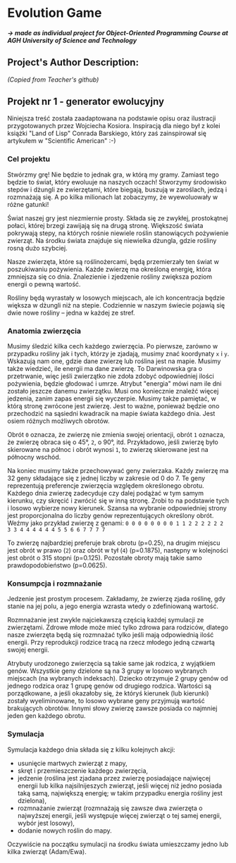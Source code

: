 # Evolution Game 
##### -> made as individual project for Object-Oriented Programming Course at AGH University of Science and Technology

## Project's Author Description:
_(Copied from Teacher's github)_






## Projekt nr 1 - generator ewolucyjny

Niniejsza treść została zaadaptowana na podstawie opisu oraz ilustracji przygotowanych przez Wojciecha Kosiora.
Inspiracją dla niego był z kolei książki "Land of Lisp" Conrada Barskiego, który zaś zainspirował się artykułem w
"Scientific American" :-)


### Cel projektu

Stwórzmy grę! Nie będzie to jednak gra, w którą my gramy. Zamiast tego będzie
to świat, który ewoluuje na naszych oczach! Stworzymy środowisko stepów
i dżungli ze zwierzętami, które biegają, buszują w zaroślach, jedzą i rozmnażają
się. A po kilka milionach lat zobaczymy, że wyewoluowały w różne gatunki!



Świat naszej gry jest niezmiernie prosty. Składa się ze zwykłej, prostokątnej
połaci, której brzegi zawijają się na drugą stronę. Większość świata pokrywają
stepy, na których rośnie niewiele roślin stanowiących pożywienie zwierząt. Na
środku świata znajduje się niewielka dżungla, gdzie rośliny rosną dużo szybciej. 



Nasze zwierzęta, które są roślinożercami, będą przemierzały ten świat w poszukiwaniu pożywienia. Każde zwierzę ma
określoną energię, która zmniejsza się co dnia. Znalezienie i zjedzenie rośliny zwiększa poziom energii o pewną wartość.

Rośliny będą wyrastały w losowych miejscach, ale ich koncentracja będzie większa w dżungli niż na stepie. Codziennie w
naszym świecie pojawią się dwie nowe rośliny – jedna w każdej ze stref.

### Anatomia zwierzęcia


Musimy śledzić kilka cech każdego zwierzęcia. Po pierwsze, zarówno w przypadku rośliny jak i tych, którzy je zjadają,
musimy znać koordynaty `x` i `y`. Wskazują nam one, gdzie dane zwierzę lub roślina jest na mapie.  Musimy także wiedzieć,
ile energii ma dane zwierzę. To Darwinowska gra o przetrwanie, więc jeśli zwierzątko nie zdoła zdobyć odpowiedniej ilości
pożywienia, będzie głodować i umrze. Atrybut "energia" mówi nam ile dni zostało jeszcze danemu zwierzątku. Musi ono
koniecznie znaleźć więcej jedzenia, zanim zapas energii się wyczerpie.  Musimy także pamiętać, w którą stronę zwrócone
jest zwierzę. Jest to ważne, ponieważ będzie ono przechodzić na sąsiedni kwadracik na mapie świata każdego dnia. Jest
osiem różnych możliwych obrotów.


Obrót `0` oznacza, że zwierzę nie zmienia swojej orientacji, obrót `1` oznacza, że zwierzę obraca się o 45°, `2`, o 90°,
itd. Przykładowo, jeśli zwierzę było skierowane na północ i obrót wynosi `1`, to zwierzę skierowane jest na
północny wschód. 

Na koniec musimy także przechowywać geny zwierzaka. Każdy zwierzę ma 32 geny składające się z jednej liczby w zakresie od 0 do 7. 
Te geny reprezentują preferencje zwierzęcia względem określonego obrotu.  Każdego dnia zwierzę zadecyduje czy dalej
podążać w tym samym kierunku, czy skręcić i zwrócić się w inną stronę. Zrobi to na podstawie tych i losowo
wybierze nowy kierunek. Szansa na wybranie odpowiedniej strony jest proporcjonalna do liczby genów reprezentujących
określony obrót. Weźmy jako przykład zwierzę z genami:
`0 0 0 0 0 0 0 0 1 1 2 2 2 2 2 2 3 3 4 4 4 4 4 4 5 5 6 6 7 7 7 7`

To zwierzę najbardziej preferuje brak obrotu (p=0.25), na drugim miejscu jest obrót w prawo (`2`) oraz obrót w tył (`4`)
(p=0.1875), następny w kolejności jest obrót o 315 stopni (p=0.125). Pozostałe obroty mają takie samo prawdopodobieństwo (p=0.0625).

### Konsumpcja i rozmnażanie

Jedzenie jest prostym procesem. Zakładamy, że zwierzę zjada roślinę, gdy stanie na jej polu, a jego energia wzrasta
wtedy o zdefiniowaną wartość.

Rozmnażanie jest zwykle najciekawszą częścią każdej symulacji ze zwierzętami. Zdrowe młode może mieć tylko zdrowa para
rodziców, dlatego nasze zwierzęta będą się rozmnażać tylko jeśli mają odpowiednią ilość energii. Przy reprodukcji
rodzice tracą na rzecz młodego jedną czwartą swojej energii. 


Atrybuty urodzonego zwierzęcia są takie same jak rodzica, z wyjątkiem genów. Wszystkie geny dzielone są na 3 grupy w
losowo wybranych miejscach (na wybranych indeksach). Dziecko otrzymuje 2 grupy genów od jednego rodzica oraz 1 grupę
genów od drugiego rodzica. Wartości są porządkowane, a jeśli okazałoby się, że któryś kierunek (lub kierunki) zostały
wyeliminowane, to losowo wybrane geny przyjmują wartość brakujących obrotów. Innymi słowy zwierzę zawsze posiada co
najmniej jeden gen każdego obrotu.

### Symulacja

Symulacja każdego dnia składa się z kilku kolejnych akcji:
* usunięcie martwych zwierząt z mapy,
* skręt i przemieszczenie każdego zwierzęcia,
* jedzenie (roślina jest zjadana przez zwierzę posiadające najwięcej energii lub kilka najsilnijeszych zwierząt, jeśli więcej niż jedno
  posiada taką samą, największą energię; w takim przypadku energia rośliny jest dzielona),
* rozmnażanie zwierząt (rozmnażają się zawsze dwa zwierzęta o najwyższej energii, jeśli występuje więcej zwierząt o tej
  samej energii, wybór jest losowy),
* dodanie nowych roślin do mapy.

Oczywiście na początku symulacji na środku świata umieszczamy jedno lub kilka zwierząt (Adam/Ewa).

